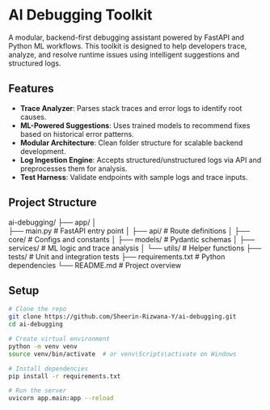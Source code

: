 # AI Debugging Toolkit

A modular, backend-first debugging assistant powered by FastAPI and Python ML workflows. This toolkit is designed to help developers trace, analyze, and resolve runtime issues using intelligent suggestions and structured logs.

##  Features

- **Trace Analyzer**: Parses stack traces and error logs to identify root causes.
- **ML-Powered Suggestions**: Uses trained models to recommend fixes based on historical error patterns.
- **Modular Architecture**: Clean folder structure for scalable backend development.
- **Log Ingestion Engine**: Accepts structured/unstructured logs via API and preprocesses them for analysis.
- **Test Harness**: Validate endpoints with sample logs and trace inputs.

## Project Structure
ai-debugging/ 
├── app/ │  
 ├── main.py             # FastAPI entry point 
 │   ├── api/                 # Route definitions 
 │   ├── core/                # Configs and constants 
 │   ├── models/              # Pydantic schemas 
 │   ├── services/            # ML logic and trace analysis 
 │   └── utils/               # Helper functions 
 ├── tests/                   # Unit and integration tests 
 ├── requirements.txt         # Python dependencies 
 └── README.md                # Project overview


##  Setup

```bash
# Clone the repo
git clone https://github.com/Sheerin-Rizwana-Y/ai-debugging.git
cd ai-debugging

# Create virtual environment
python -m venv venv
source venv/bin/activate  # or venv\Scripts\activate on Windows

# Install dependencies
pip install -r requirements.txt

# Run the server
uvicorn app.main:app --reload
